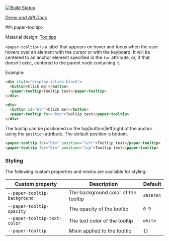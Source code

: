 
<!---

This README is automatically generated from the comments in these files:
paper-tooltip.html

Edit those files, and our readme bot will duplicate them over here!
Edit this file, and the bot will squash your changes :)

The bot does some handling of markdown. Please file a bug if it does the wrong
thing! https://github.com/PolymerLabs/tedium/issues

-->

[![Build Status](https://travis-ci.org/PolymerElements/paper-tooltip.svg?branch=master)](https://travis-ci.org/PolymerElements/paper-tooltip)

_[Demo and API Docs](https://elements.polymer-project.org/elements/paper-tooltip)_


##&lt;paper-tooltip&gt;

Material design: [Tooltips](https://www.google.com/design/spec/components/tooltips.html)

`<paper-tooltip>` is a label that appears on hover and focus when the user
hovers over an element with the cursor or with the keyboard. It will be centered
to an anchor element specified in the `for` attribute, or, if that doesn't exist,
centered to the parent node containing it.

Example:

```html
<div style="display:inline-block">
  <button>Click me!</button>
  <paper-tooltip>Tooltip text</paper-tooltip>
</div>

<div>
  <button id="btn">Click me!</button>
  <paper-tooltip for="btn">Tooltip text</paper-tooltip>
</div>
```

The tooltip can be positioned on the top|bottom|left|right of the anchor using
the `position` attribute. The default position is bottom.

```html
<paper-tooltip for="btn" position="left">Tooltip text</paper-tooltip>
<paper-tooltip for="btn" position="top">Tooltip text</paper-tooltip>
```

### Styling

The following custom properties and mixins are available for styling:

| Custom property | Description | Default |
| --- | --- | --- |
| `--paper-tooltip-background` | The background color of the tooltip | `#616161` |
| `--paper-tooltip-opacity` | The opacity of the tooltip | `0.9` |
| `--paper-tooltip-text-color` | The text color of the tooltip | `white` |
| `--paper-tooltip` | Mixin applied to the tooltip | `{}` |


